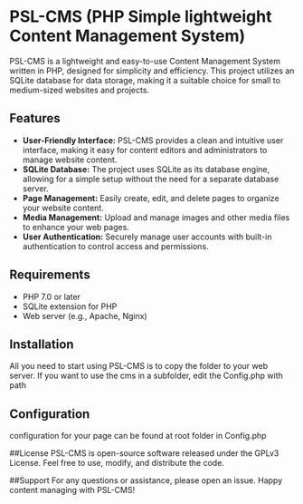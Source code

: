 # PSL-CMS (PHP Simple lightweight Content Management System)

PSL-CMS is a lightweight and easy-to-use Content Management System written in PHP, designed for simplicity and efficiency. This project utilizes an SQLite database for data storage, making it a suitable choice for small to medium-sized websites and projects.

## Features

- **User-Friendly Interface:** PSL-CMS provides a clean and intuitive user interface, making it easy for content editors and administrators to manage website content.
- **SQLite Database:** The project uses SQLite as its database engine, allowing for a simple setup without the need for a separate database server.
- **Page Management:** Easily create, edit, and delete pages to organize your website content.
- **Media Management:** Upload and manage images and other media files to enhance your web pages.
- **User Authentication:** Securely manage user accounts with built-in authentication to control access and permissions.

## Requirements

- PHP 7.0 or later
- SQLite extension for PHP
- Web server (e.g., Apache, Nginx)





## Installation
All you need to start using PSL-CMS is to copy the folder to your web server.
If you want to use the cms in a subfolder, edit the Config.php with path

## Configuration
configuration for your page can be found at root folder in Config.php

##License
PSL-CMS is open-source software released under the GPLv3 License. Feel free to use, modify, and distribute the code.

##Support
For any questions or assistance, please open an issue.
Happy content managing with PSL-CMS!
